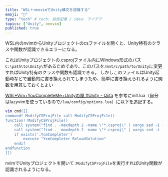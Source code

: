 ```yaml
---
title: "WSL＋neovimでUnity構文を認識する"
emoji: "🦁"
type: "tech" # tech: 技術記事 / idea: アイデア
topics: ["Unity", neovim]
published: true
---
```


WSL内のnvimからUnityプロジェクトのcsファイルを開くと、Unity特有のクラスや関数が認識できるエラーになる。

これはUnityプロジェクトの.csprojファイル内にWindows形式のパス`C:\path\to\Unity\`があるためであり、このパスを`/mnt/c/path/to/Unity`に変更すればUnity特有のクラスや関数も認識できる。
しかしこのファイルはUnity起動時などで自動的に書き換えられてしまうため、簡単に書き換えられるように関数を用意しておくとよい

[WSL+Vim+YouCompleteMe+Unityの罠 #Unity - Qiita](https://qiita.com/hananana/items/2068b1e651c20a2b864f)
を参考にinit.lua（自分はlazyvimを使っているので`/lua/config/options.lua`）に以下を追記する。

```lua
vim.cmd([[
command! ModifyCSProjFile call ModifyCSProjFile()
function! ModifyCSProjFile()
    call system("find . -maxdepth 2 -name \"*.csproj\" | xargs sed -i -e 's/C:/\\/mnt\\/c/g'")
    call system("find . -maxdepth 2 -name \"*.csproj\" | xargs sed -i -e 's/D:/\\/mnt\\/d/g'")
    if exists(':YcmCompleter')
        execute "YcmCompleter ReloadSolution"
    endif
endfunction
]])
```

nvimでUnityプロジェクトを開いて`:ModifyCSProjFile`を実行すればUnity関数が認識されるようになる。